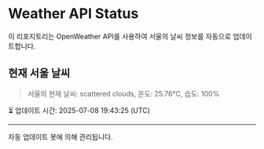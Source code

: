 
# Weather API Status

이 리포지토리는 OpenWeather API를 사용하여 서울의 날씨 정보를 자동으로 업데이트합니다.

## 현재 서울 날씨
> 서울의 현재 날씨: scattered clouds, 온도: 25.76°C, 습도: 100%

⏳ 업데이트 시간: 2025-07-08 19:43:25 (UTC)

---
자동 업데이트 봇에 의해 관리됩니다.
